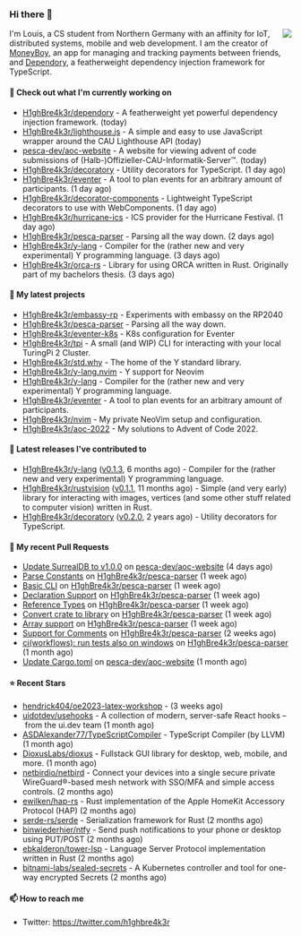 ### Hi there 👋


<img align="right" src="https://github-readme-stats.vercel.app/api?username=h1ghbre4k3r">

I'm Louis, a CS student from Northern Germany with an affinity for IoT, distributed systems, mobile and web development. I am the creator of [MoneyBoy](https://github.com/pesca-dev/moneyboy-app), an app for managing and tracking payments between friends, and [Dependory](https://github.com/H1ghBre4k3r/dependory), a featherweight dependency injection framework for TypeScript.

#### 👷 Check out what I'm currently working on

- [H1ghBre4k3r/dependory](https://github.com/H1ghBre4k3r/dependory) - A featherweight yet powerful dependency injection framework. (today)
- [H1ghBre4k3r/lighthouse.js](https://github.com/H1ghBre4k3r/lighthouse.js) - A simple and easy to use JavaScript wrapper around the CAU Lighthouse API (today)
- [pesca-dev/aoc-website](https://github.com/pesca-dev/aoc-website) - A website for viewing advent of code submissions of (Halb-)Offizieller-CAU-Informatik-Server™. (today)
- [H1ghBre4k3r/decoratory](https://github.com/H1ghBre4k3r/decoratory) - Utility decorators for TypeScript. (1 day ago)
- [H1ghBre4k3r/eventer](https://github.com/H1ghBre4k3r/eventer) - A tool to plan events for an arbitrary amount of participants. (1 day ago)
- [H1ghBre4k3r/decorator-components](https://github.com/H1ghBre4k3r/decorator-components) - Lightweight TypeScript decorators to use with WebComponents. (1 day ago)
- [H1ghBre4k3r/hurricane-ics](https://github.com/H1ghBre4k3r/hurricane-ics) - ICS provider for the Hurricane Festival. (1 day ago)
- [H1ghBre4k3r/pesca-parser](https://github.com/H1ghBre4k3r/pesca-parser) - Parsing all the way down.  (2 days ago)
- [H1ghBre4k3r/y-lang](https://github.com/H1ghBre4k3r/y-lang) - Compiler for the (rather new and very experimental) Y programming language.  (3 days ago)
- [H1ghBre4k3r/orca-rs](https://github.com/H1ghBre4k3r/orca-rs) - Library for using ORCA written in Rust. Originally part of my bachelors thesis. (3 days ago)

#### 🌱 My latest projects

- [H1ghBre4k3r/embassy-rp](https://github.com/H1ghBre4k3r/embassy-rp) - Experiments with embassy on the RP2040
- [H1ghBre4k3r/pesca-parser](https://github.com/H1ghBre4k3r/pesca-parser) - Parsing all the way down. 
- [H1ghBre4k3r/eventer-k8s](https://github.com/H1ghBre4k3r/eventer-k8s) - K8s configuration for Eventer
- [H1ghBre4k3r/tpi](https://github.com/H1ghBre4k3r/tpi) - A small (and WIP) CLI for interacting with your local TuringPi 2 Cluster.
- [H1ghBre4k3r/std.why](https://github.com/H1ghBre4k3r/std.why) - The home of the Y standard library.
- [H1ghBre4k3r/y-lang.nvim](https://github.com/H1ghBre4k3r/y-lang.nvim) - Y support for Neovim
- [H1ghBre4k3r/y-lang](https://github.com/H1ghBre4k3r/y-lang) - Compiler for the (rather new and very experimental) Y programming language. 
- [H1ghBre4k3r/eventer](https://github.com/H1ghBre4k3r/eventer) - A tool to plan events for an arbitrary amount of participants.
- [H1ghBre4k3r/nvim](https://github.com/H1ghBre4k3r/nvim) - My private NeoVim setup and configuration.
- [H1ghBre4k3r/aoc-2022](https://github.com/H1ghBre4k3r/aoc-2022) - My solutions to Advent of Code 2022.

#### 🔭 Latest releases I've contributed to

- [H1ghBre4k3r/y-lang](https://github.com/H1ghBre4k3r/y-lang) ([v0.1.3](https://github.com/H1ghBre4k3r/y-lang/releases/tag/v0.1.3), 6 months ago) - Compiler for the (rather new and very experimental) Y programming language. 
- [H1ghBre4k3r/rustvision](https://github.com/H1ghBre4k3r/rustvision) ([v0.1.1](https://github.com/H1ghBre4k3r/rustvision/releases/tag/v0.1.1), 11 months ago) - Simple (and very early) library for interacting with images, vertices (and some other stuff related to computer vision) written in Rust. 
- [H1ghBre4k3r/decoratory](https://github.com/H1ghBre4k3r/decoratory) ([v0.2.0](https://github.com/H1ghBre4k3r/decoratory/releases/tag/v0.2.0), 2 years ago) - Utility decorators for TypeScript.

#### 🔨 My recent Pull Requests

- [Update SurrealDB to v1.0.0](https://github.com/pesca-dev/aoc-website/pull/66) on [pesca-dev/aoc-website](https://github.com/pesca-dev/aoc-website) (4 days ago)
- [Parse Constants](https://github.com/H1ghBre4k3r/pesca-parser/pull/22) on [H1ghBre4k3r/pesca-parser](https://github.com/H1ghBre4k3r/pesca-parser) (1 week ago)
- [Basic CLI](https://github.com/H1ghBre4k3r/pesca-parser/pull/21) on [H1ghBre4k3r/pesca-parser](https://github.com/H1ghBre4k3r/pesca-parser) (1 week ago)
- [Declaration Support](https://github.com/H1ghBre4k3r/pesca-parser/pull/20) on [H1ghBre4k3r/pesca-parser](https://github.com/H1ghBre4k3r/pesca-parser) (1 week ago)
- [Reference Types](https://github.com/H1ghBre4k3r/pesca-parser/pull/19) on [H1ghBre4k3r/pesca-parser](https://github.com/H1ghBre4k3r/pesca-parser) (1 week ago)
- [Convert crate to library](https://github.com/H1ghBre4k3r/pesca-parser/pull/17) on [H1ghBre4k3r/pesca-parser](https://github.com/H1ghBre4k3r/pesca-parser) (1 week ago)
- [Array support](https://github.com/H1ghBre4k3r/pesca-parser/pull/16) on [H1ghBre4k3r/pesca-parser](https://github.com/H1ghBre4k3r/pesca-parser) (1 week ago)
- [Support for Comments](https://github.com/H1ghBre4k3r/pesca-parser/pull/14) on [H1ghBre4k3r/pesca-parser](https://github.com/H1ghBre4k3r/pesca-parser) (2 weeks ago)
- [ci(workflows): run tests also on windows](https://github.com/H1ghBre4k3r/pesca-parser/pull/13) on [H1ghBre4k3r/pesca-parser](https://github.com/H1ghBre4k3r/pesca-parser) (1 month ago)
- [Update Cargo.toml](https://github.com/pesca-dev/aoc-website/pull/51) on [pesca-dev/aoc-website](https://github.com/pesca-dev/aoc-website) (1 month ago)

#### ⭐ Recent Stars

- [hendrick404/oe2023-latex-workshop](https://github.com/hendrick404/oe2023-latex-workshop) -  (3 weeks ago)
- [uidotdev/usehooks](https://github.com/uidotdev/usehooks) - A collection of modern, server-safe React hooks – from the ui.dev team (1 month ago)
- [ASDAlexander77/TypeScriptCompiler](https://github.com/ASDAlexander77/TypeScriptCompiler) - TypeScript Compiler (by LLVM) (1 month ago)
- [DioxusLabs/dioxus](https://github.com/DioxusLabs/dioxus) - Fullstack GUI library for desktop, web, mobile, and more. (1 month ago)
- [netbirdio/netbird](https://github.com/netbirdio/netbird) - Connect your devices into a single secure private WireGuard®-based mesh network with SSO/MFA and simple access controls. (2 months ago)
- [ewilken/hap-rs](https://github.com/ewilken/hap-rs) - Rust implementation of the Apple HomeKit Accessory Protocol (HAP) (2 months ago)
- [serde-rs/serde](https://github.com/serde-rs/serde) - Serialization framework for Rust (2 months ago)
- [binwiederhier/ntfy](https://github.com/binwiederhier/ntfy) - Send push notifications to your phone or desktop using PUT/POST (2 months ago)
- [ebkalderon/tower-lsp](https://github.com/ebkalderon/tower-lsp) - Language Server Protocol implementation written in Rust (2 months ago)
- [bitnami-labs/sealed-secrets](https://github.com/bitnami-labs/sealed-secrets) - A Kubernetes controller and tool for one-way encrypted Secrets (2 months ago)

#### 📫 How to reach me

- Twitter: https://twitter.com/h1ghbre4k3r
